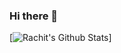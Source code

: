 ### Hi there 👋
[![Rachit's Github Stats](https://github-readme-stats.vercel.app/api?username=rachit44&hide=issues&count_private=true&show_icons=true&theme=calm)]
<!--
**rachit44/rachit44** is a ✨ _special_ ✨ repository because its `README.md` (this file) appears on your GitHub profile.

Here are some ideas to get you started:

- 🔭 I’m currently working on ...
- 🌱 I’m currently learning ...
- 👯 I’m looking to collaborate on ...
- 🤔 I’m looking for help with ...
- 💬 Ask me about ...
- 📫 How to reach me: ...
- 😄 Pronouns: ...
- ⚡ Fun fact: ...
-->

